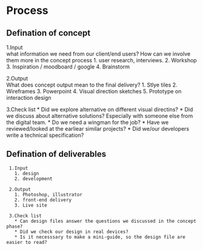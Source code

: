 # Process
## Defination of concept
  1.Input  
    what information we need from our client/end users? How can we involve them more in the concept process
    1. user research, interviews.
    2. Workshop
    3. Inspiration / moodboard / google
    4. Brainstorm

  2.Output  
    What does concept output mean to the final delivery?
    1. Stlye tiles
    2. Wireframes
    3. Powerpoint
    4. Visual direction sketches
    5. Prototype on interaction design

  3.Check list
    * Did we explore alternative on different visual directins?
    * Did we discuss about alternative solutions? Especially with someone else from the digital team.
    * Do we need a wingman for the job?
    * Have we reviewed/looked at the earliear similar projects?
    * Did we/our developers write a technical specification?

  ## Defination of deliverables

     1.Input
       1. design
       2. development

     2.Output
       1. Photoshop, illustrator
       2. front-end delivery
       3. Live site

     3.Check list
       * Can design files answer the questions we discussed in the concept phase?
       * Did we check our design in real devices?
       * Is it necesssary to make a mini-guide, so the design file are easier to read?
